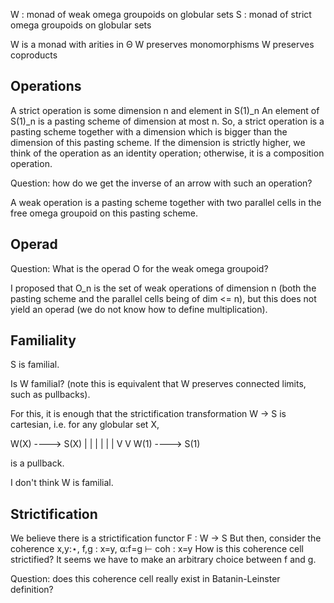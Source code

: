 W : monad of weak omega groupoids on globular sets
S : monad of strict omega groupoids on globular sets

W is a monad with arities in Θ
W preserves monomorphisms
W preserves coproducts


## Operations

A strict operation is some dimension n and element in S(1)_n
An element of S(1)_n is a pasting scheme of dimension at most n.
So, a strict operation is a pasting scheme together with a dimension which is 
bigger than the dimension of this pasting scheme.
If the dimension is strictly higher, we think of the operation as an identity
operation; otherwise, it is a composition operation.


Question: how do we get the inverse of an arrow with such an operation?

A weak operation is a pasting scheme together with two parallel cells in the
free omega groupoid on this pasting scheme.

## Operad

Question: What is the operad O for the weak omega groupoid?

I proposed that O_n is the set of weak operations of dimension n (both the 
pasting scheme and the parallel cells being of dim <= n), but this does
not yield an operad (we do not know how to define multiplication).

## Familiality
S is familial. 

Is W familial? (note this is equivalent that W preserves connected limits, such
as pullbacks).

For this, it is enough that the strictification transformation
W → S is cartesian, i.e. for any globular set X,

W(X) ----> S(X)
  |         |
  |         |
  |         |
  V         V
W(1) ----> S(1)

is a pullback.

I don't think W is familial.

## Strictification

We believe there is a strictification functor F : W → S
But then, consider the coherence x,y:⋆, f,g : x=y, α:f=g  ⊢ coh : x=y
How is this coherence cell strictified? It seems we have to make an arbitrary
choice between f and g.

Question: does this coherence cell really exist in Batanin-Leinster definition?

